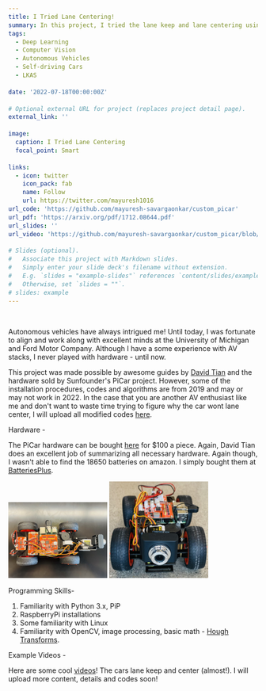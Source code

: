 ```yaml
---
title: I Tried Lane Centering!
summary: In this project, I tried the lane keep and lane centering using the Sunfounder PiCar and the DeepPiCar project.
tags:
  - Deep Learning
  - Computer Vision
  - Autonomous Vehicles
  - Self-driving Cars
  - LKAS

date: '2022-07-18T00:00:00Z'

# Optional external URL for project (replaces project detail page).
external_link: ''

image:
  caption: I Tried Lane Centering
  focal_point: Smart

links:
  - icon: twitter
    icon_pack: fab
    name: Follow
    url: https://twitter.com/mayuresh1016
url_code: 'https://github.com/mayuresh-savargaonkar/custom_picar'
url_pdf: 'https://arxiv.org/pdf/1712.08644.pdf'
url_slides: ''
url_video: 'https://github.com/mayuresh-savargaonkar/custom_picar/blob/master/videos/videos.mp4'

# Slides (optional).
#   Associate this project with Markdown slides.
#   Simply enter your slide deck's filename without extension.
#   E.g. `slides = "example-slides"` references `content/slides/example-slides.md`.
#   Otherwise, set `slides = ""`.
# slides: example
---
```


<img alt="" src="LKAS.gif" />

Autonomous vehicles have always intrigued me! Until today, I was fortunate to align and work along with excellent minds at the University of Michigan and Ford Motor Company. Although I have a some experience with AV stacks, I never played with hardware - until now.

This project was made possible by awesome guides by [David Tian](https://towardsdatascience.com/deeppicar-part-1-102e03c83f2c) and the hardware sold by Sunfounder's PiCar project. However, some of the installation procedures, codes and algorithms are from 2019 and may or may not work in 2022. In the case that you are another AV enthusiast like me and don't want to waste time trying to figure why the car wont lane center, I will upload all modified codes [here](https://github.com/mayuresh-savargaonkar/custom_picar).


Hardware - 

The PiCar hardware can be bought [here](https://www.amazon.com/SunFounder-Raspberry-Graphical-Programming-Electronic/dp/B06XWSVLL8) for $100 a piece. Again, David Tian does an excellent job of summarizing all necessary hardware. Again though, I wasn't able to find the 18650 batteries on amazon. I simply bought them at [BatteriesPlus](https://www.batteriesplus.com/productdetails/nure18650=1).

<img alt="" src="img_2.jpg" width="200" /> <img alt="" src="img_3.jpg" width="200" />

Programming Skills- 

1. Familiarity with Python 3.x, PiP
2. RaspberryPi installations 
3. Some familiarity with Linux
4. Familiarity with OpenCV, image processing, basic math - [Hough Transforms](https://en.wikipedia.org/wiki/Hough_transform).

Example Videos - 

Here are some cool [videos](https://github.com/mayuresh-savargaonkar/custom_picar/tree/master/videos)! The cars lane keep and center (almost!). I will upload more content, details and codes soon!
